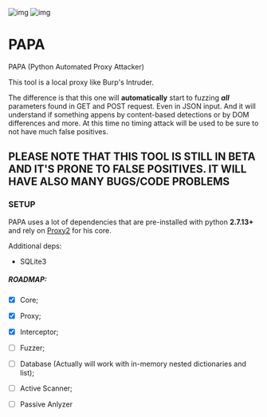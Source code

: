 ![img](https://img.shields.io/badge/Python-2.7-green.svg?style=for-the-badge) ![img](https://img.shields.io/badge/Version-0.0.1-orange.svg?style=for-the-badge)

# PAPA
PAPA (Python Automated Proxy Attacker)

This tool is a local proxy like Burp's Intruder.

The difference is that this one will **automatically** start to fuzzing **_all_** parameters found in GET and POST request.
Even in JSON input.
And it will understand if something appens by content-based detections or by DOM differences and more.
At this time no timing attack will be used to be sure to not have much false positives.

## PLEASE NOTE THAT THIS TOOL IS STILL IN BETA AND IT'S PRONE TO FALSE POSITIVES. IT WILL HAVE ALSO MANY BUGS/CODE PROBLEMS

### SETUP

PAPA uses a lot of dependencies that are pre-installed with python **2.7.13+** and rely on [Proxy2](https://github.com/inaz2/proxy2) for his core.

Additional deps:

- SQLite3

##### ROADMAP:
- [x] Core;
- [x] Proxy;
- [x] Interceptor;
- [ ] Fuzzer;
- [ ] Database (Actually will work with in-memory nested dictionaries and list);
- [ ] Active Scanner;
- [ ] Passive Anlyzer

